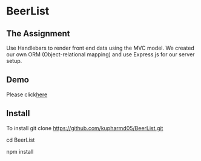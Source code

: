 # BeerList

## The Assignment
Use Handlebars to render front end data using the MVC model.  We created our own ORM (Object-relational mapping) and use Express.js for our server setup. 

## Demo
Please click[here]()

## Install
To install git clone https://github.com/kupharmd05/BeerList.git

cd BeerList

npm install

